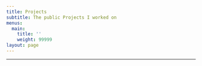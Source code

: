 ```yaml
---
title: Projects
subtitle: The public Projects I worked on
menus:
  main:
    title: ''
    weight: 99999
layout: page
---
```



- - -
